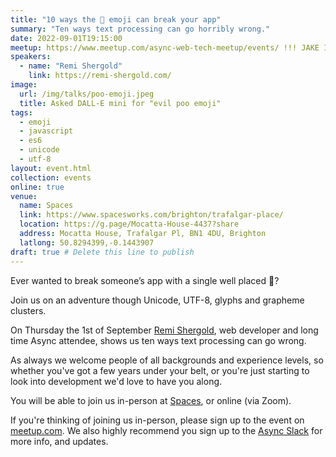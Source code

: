 ```yaml
---
title: "10 ways the 💩 emoji can break your app"
summary: "Ten ways text processing can go horribly wrong."
date: 2022-09-01T19:15:00
meetup: https://www.meetup.com/async-web-tech-meetup/events/ !!! JAKE I NEED AN EVENT ID !!!
speakers:
  - name: "Remi Shergold"
    link: https://remi-shergold.com/
image:
  url: /img/talks/poo-emoji.jpeg
  title: Asked DALL-E mini for "evil poo emoji"
tags:
  - emoji
  - javascript
  - es6
  - unicode
  - utf-8
layout: event.html
collection: events
online: true
venue:
  name: Spaces
  link: https://www.spacesworks.com/brighton/trafalgar-place/
  location: https://g.page/Mocatta-House-4437?share
  address: Mocatta House, Trafalgar Pl, BN1 4DU, Brighton
  latlong: 50.8294399,-0.1443907
draft: true # Delete this line to publish
---
```


Ever wanted to break someone’s app with a single well placed 💩?

Join us on an adventure though Unicode, UTF-8, glyphs and grapheme clusters.

On Thursday the 1st of September [Remi Shergold](https://remi-shergold.com), web developer and long time Async attendee, shows us ten ways text processing can go wrong.

As always we welcome people of all backgrounds and experience levels, so whether you've got a few years under your belt, or you're just starting to look into development we'd love to have you along.

You will be able to join us in-person at [Spaces](https://www.spacesworks.com/brighton/trafalgar-place/), or online (via Zoom).

If you're thinking of joining us in-person, please sign up to the event on [meetup.com](https://www.meetup.com/async-web-tech-meetup/events/287513925/). We also highly recommend you sign up to the [Async Slack](https://join.slack.com/t/asyncjs/shared_invite/zt-1aguxx86q-XjF_yWcFoJ8fyYYzoqgDaQ) for more info, and updates.
